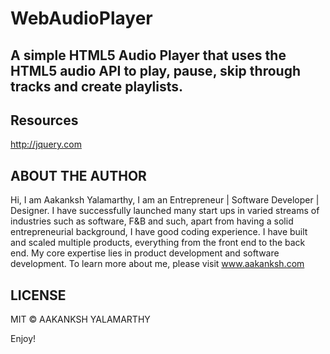 # WebAudioPlayer

## A simple HTML5 Audio Player that uses the HTML5 audio API to play, pause, skip through tracks and create playlists.

## Resources

http://jquery.com

## ABOUT THE AUTHOR

Hi, I am Aakanksh Yalamarthy, I am an Entrepreneur | Software Developer | Designer. I have successfully launched many start ups in varied streams of industries such as software, F&B and such, apart from having a solid entrepreneurial background, I have good coding experience. I have built and scaled multiple products, everything from the front end to the back end. My core expertise lies in product development and software development. To learn more about me, please visit www.aakanksh.com

## LICENSE

MIT © AAKANKSH YALAMARTHY

Enjoy!
